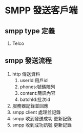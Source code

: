 # SMPP 發送客戶端

## smpp type 定義
1. Telco

## smpp 發送流程
1. http 傳送資料
    1. userId:用戶id
    2. phones:號碼陣列
    3. content:簡訊內容
    4. batchId:批次id
2. 服務器記錄並回應
3. smpp client 處理並記錄
4. smpp 收到發送成功 更新記錄
5. smpp 收到成功訊號 更新記錄
